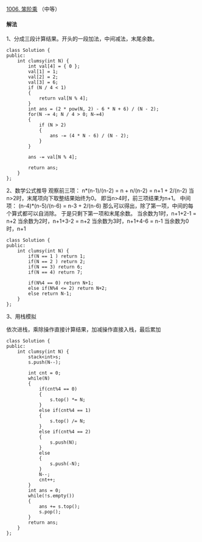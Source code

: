 [1006. 笨阶乘](https://leetcode-cn.com/problems/clumsy-factorial/) （中等）

#### 解法

1、分成三段计算结果。开头的一段加法，中间减法，末尾余数。

```
class Solution {
public:
    int clumsy(int N) {
        int val[4] = { 0 };
        val[1] = 1;
        val[2] = 2;
        val[3] = 6;
        if (N / 4 < 1)
        {
            return val[N % 4];
        }
        int ans = (2 * pow(N, 2) - 6 * N + 6) / (N - 2);
        for(N -= 4; N / 4 > 0; N-=4)
        {   
            if (N > 2)
            {
                ans -= (4 * N - 6) / (N - 2);
            }
        }

        ans -= val[N % 4];
        
        return ans;
    }
};
```

2、数学公式推导
观察前三项：
n*(n-1)/(n-2) 
= n + n/(n-2) 
= n+1 + 2/(n-2)
当n>2时，末尾项向下取整结果始终为0。
即当n>4时，前三项结果为n+1。
中间项：
(n-4)*(n-5)/(n-6)
= n-3 + 2/(n-6)
那么可以得出，除了第一项，中间的每个算式都可以自消除。
于是只剩下第一项和末尾余数。
当余数为1时，n+1+2-1 = n+2
当余数为2时，n+1+3-2 = n+2
当余数为3时，n+1+4-6 = n-1
当余数为0时，n+1

```
class Solution {
public:
    int clumsy(int N) {
        if(N == 1 ) return 1;
        if(N == 2 ) return 2;
        if(N == 3) return 6;
        if(N == 4) return 7;
        
        if(N%4 == 0) return N+1;
        else if(N%4 <= 2) return N+2;
        else return N-1;
    }
};
```

3、用栈模拟

依次进栈，乘除操作直接计算结果，加减操作直接入栈，最后累加

```
class Solution {
public:
    int clumsy(int N) {
        stack<int>s;
        s.push(N--);

        int cnt = 0;
        while(N)
        {
            if(cnt%4 == 0) 
            {
                s.top() *= N;
            }
            else if(cnt%4 == 1)
            {
                s.top() /= N;
            }
            else if(cnt%4 == 2)
            {
                s.push(N);
            }
            else
            {
                s.push(-N);
            }
            N--;
            cnt++;
        }
        int ans = 0;
        while(!s.empty())
        {
            ans += s.top();
            s.pop();
        }
        return ans;
    }
};
```